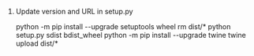 1. Update version and URL in setup.py

    python -m pip install --upgrade setuptools wheel
    rm dist/*
    python setup.py sdist bdist_wheel
    python -m pip install --upgrade twine
    twine upload dist/*

